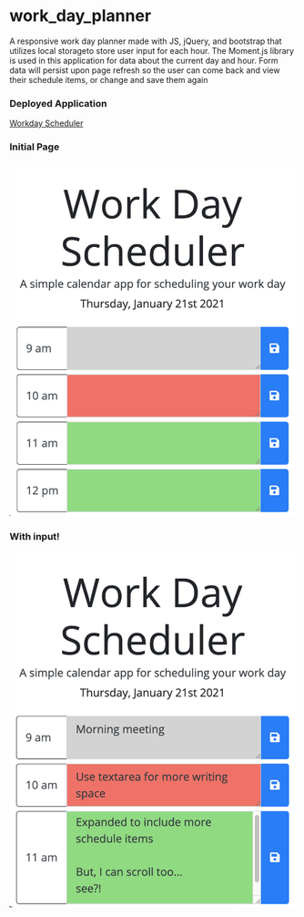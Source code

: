 # work_day_planner

A responsive work day planner made with JS, jQuery, and bootstrap that utilizes local storageto store user input for each hour. The Moment.js library is used in this application for data about the current day and hour. Form data will persist upon page refresh so the user can come back and view their schedule items, or change and save them again

### Deployed Application
[Workday Scheduler](https://raquellee.github.io/work_day_planner/)

### Initial Page
![Initial Page](https://github.com/RaquelLee/work_day_planner/blob/main/assets/images/Screen%20Shot%202021-01-21%20at%2010.54.07%20AM.png?raw=true)

### With input!
![Page Input](https://github.com/RaquelLee/work_day_planner/blob/main/assets/images/Screen%20Shot%202021-01-21%20at%2010.53.34%20AM.png?raw=true)